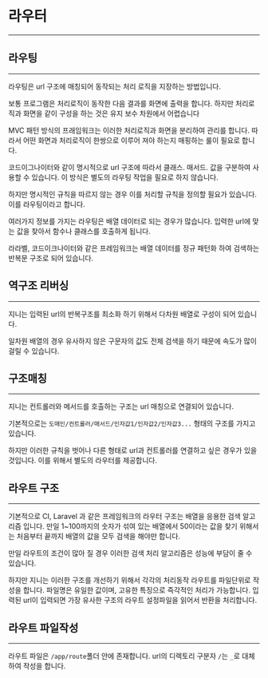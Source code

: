 # 라우터
---

## 라우팅
---
라우팅은 url 구조에 매칭되어 동작되는 처리 로직을 지장하는 방법입니다.

보통 프로그램은 처리로직이 동작한 다음 결과를 화면에 출력을 합니다. 하지만 처리로직과 화면을 같이 구성을 하는 것은 유지 보수 차원에서 어렵습니다

MVC 패턴 방식의 프래임워크는 이러한 처리로직과 화면을 분리하여 관리를 합니다. 따라서 어떤 화면과 처리로직이 한쌍으로 이루어 져야 하는지 매핑하는 룰이 필요로 합니다.

코드이그나이터와 같이 명시적으로 url 구조에 따라서 클래스. 매서드. 값을 구분하여 사용할 수 있습니다. 이 방식은 별도의 라우팅 작업을 필요로 하지 않습니다.

하지만 명시적인 규칙을 따르지 않는 경우 이를 처리할 규칙을 정의할 필요가 있습니다. 이를 라우팅이라고 합니다.

여러가지 정보를 가지는 라우팅은 배열 데이터로 되는 경우가 많습니다. 입력한 url에 맞는 값을 찾아서 함수나 클래스를 호출하게 됩니다.

라라벨, 코드이크나이터와 같은 프레임워크는 배열 데이터를 정규 패턴화 하여 검색하는 반복문 구조로 되어 있습니다.

## 역구조 리버싱
---
지니는 입력된 url의 반복구조를 최소화 하기 위해서 다차원 배열로 구성이 되어 있습니다.

일차원 배열의 경우 유사하지 않은 구문자의 값도 전체 검색을 하기 때문에 속도가 많이 걸릴 수 있습니다.

## 구조매칭
---
지니는 컨트롤러와 메서드를 호출하는 구조는 url 매칭으로 연결되어 있습니다.

기본적으로는 `도매인/컨트롤러/매서드/인자값1/인자값2/인자값3...` 형태의 구조를 가지고 있습니다.

하지만 이러한 규칙을 벗어나 다른 형태로 url과 컨트롤러를 연결하고 싶은 경우가 있을 것입니다.
이를 위해서 별도의 라우터를 제공합니다.



## 라우트 구조
---
기본적으로 CI, Laravel 과 같은 프레임워크의 라우터 구조는 배열을 응용한 검색 알고리즘 입니다.
만일 1~100까지의 숫자가 섞여 있는 배열에서 50이라는 값을 찾기 위해서는 처음부터 끝까지 배열의 값을 모두 검색을 해야만 합니다.

만일 라우트의 조건이 많아 질 경우 이러한 검색 처리 알고리즘은 성능에 부담이 줄 수 있습니다.

하지만 지니는 이러한 구조를 개선하기 위해서 각각의 처리동작 라우트를 파일단위로 작성을 합니다. 파일명은 유일한 값이며, 고유한 특징으로 즉각적인 처리가 가능합니다.
입력된 url이 입력되면 가장 유사한 구조의 라우트 설정파일을 읽어서 반환을 처리합니다.



## 라우트 파일작성
---
라우트 파일은 `/app/route`폴더 안에 존재합니다. url의 디렉토리 구분자 `/`는 `_`로 대체하여 작성을 합니다.
